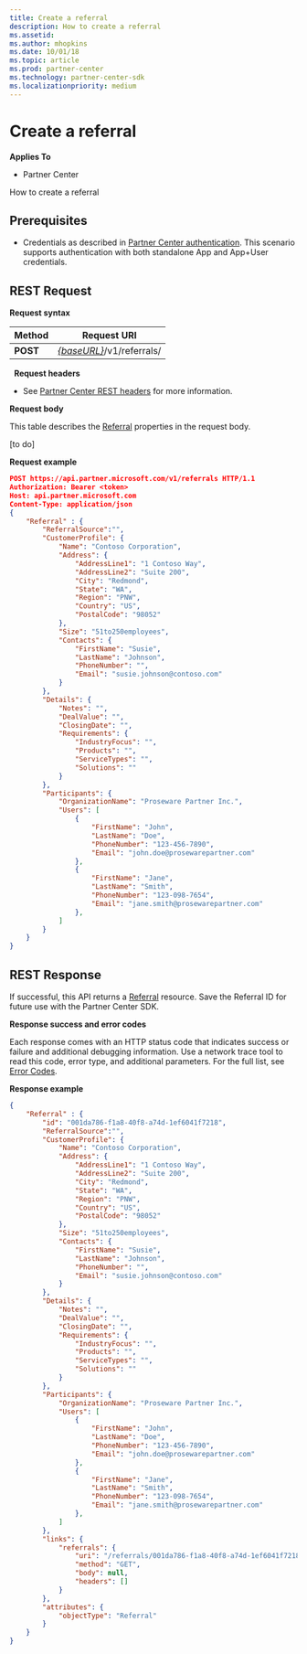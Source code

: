 ```yaml
---
title: Create a referral
description: How to create a referral
ms.assetid: 
ms.author: mhopkins
ms.date: 10/01/18
ms.topic: article
ms.prod: partner-center
ms.technology: partner-center-sdk
ms.localizationpriority: medium
---
```


# Create a referral


**Applies To**

-   Partner Center


How to create a referral

## <span id="Prerequisites"></span><span id="prerequisites"></span><span id="PREREQUISITES"></span>Prerequisites


-   Credentials as described in [Partner Center authentication](partner-center-authentication.md). This scenario supports authentication with both standalone App and App+User credentials.


## <span id="REST_Request"></span><span id="rest_request"></span><span id="REST_REQUEST"></span>REST Request


**Request syntax**

| Method   | Request URI                                                                                                 |
|----------|-------------------------------------------------------------------------------------------------------------|
| **POST** | [*{baseURL}*](partner-center-rest-urls.md)/v1/referrals/                                                    |

 
**Request headers**

-   See [Partner Center REST headers](headers.md) for more information.

**Request body**

This table describes the [Referral](referral.md) properties in the request body.

[to do]


**Request example**

```json
POST https://api.partner.microsoft.com/v1/referrals HTTP/1.1
Authorization: Bearer <token>
Host: api.partner.microsoft.com
Content-Type: application/json
{
	"Referral" : {
		"ReferralSource":"",
		"CustomerProfile": {
	        "Name": "Contoso Corporation",
	        "Address": {
	            "AddressLine1": "1 Contoso Way",
	            "AddressLine2": "Suite 200",
	            "City": "Redmond",
	            "State": "WA",
	            "Region": "PNW",
	            "Country": "US",
	            "PostalCode": "98052"
			},
			"Size": "51to250employees",
			"Contacts": {
				"FirstName": "Susie",
				"LastName": "Johnson",
				"PhoneNumber": "",
				"Email": "susie.johnson@contoso.com"
			}
        },
        "Details": {
		    "Notes": "",
	        "DealValue": "",
	        "ClosingDate": "",
	        "Requirements": {
		        "IndustryFocus": "",
                "Products": "",
		        "ServiceTypes": "",
		        "Solutions": ""		        
	        }
	    },
        "Participants": {
            "OrganizationName": "Proseware Partner Inc.",
            "Users": [
				{
					"FirstName": "John",
					"LastName": "Doe",
					"PhoneNumber": "123-456-7890",
					"Email": "john.doe@prosewarepartner.com"
				},
				{
					"FirstName": "Jane",
					"LastName": "Smith",
					"PhoneNumber": "123-098-7654",
					"Email": "jane.smith@prosewarepartner.com"
				},
			]
        }
	}
}
```

## <span id="Response"></span><span id="response"></span><span id="RESPONSE"></span>REST Response

If successful, this API returns a [Referral](referral.md) resource. Save the Referral ID for future use with the Partner Center SDK.

**Response success and error codes**

Each response comes with an HTTP status code that indicates success or failure and additional debugging information. Use a network trace tool to read this code, error type, and additional parameters. For the full list, see [Error Codes](error-codes.md).

**Response example**

``` json
{
	"Referral" : {
		"id": "001da786-f1a8-40f8-a74d-1ef6041f7218",
		"ReferralSource":"",
		"CustomerProfile": {
	        "Name": "Contoso Corporation",
	        "Address": {
	            "AddressLine1": "1 Contoso Way",
	            "AddressLine2": "Suite 200",
	            "City": "Redmond",
	            "State": "WA",
	            "Region": "PNW",
	            "Country": "US",
	            "PostalCode": "98052"
			},
			"Size": "51to250employees",
			"Contacts": {
				"FirstName": "Susie",
				"LastName": "Johnson",
				"PhoneNumber": "",
				"Email": "susie.johnson@contoso.com"
			}
        },
        "Details": {
		    "Notes": "",
	        "DealValue": "",
	        "ClosingDate": "",
	        "Requirements": {
		        "IndustryFocus": "",
                "Products": "",
		        "ServiceTypes": "",
		        "Solutions": ""		        
	        }
	    },
        "Participants": {
            "OrganizationName": "Proseware Partner Inc.",
            "Users": [
				{
					"FirstName": "John",
					"LastName": "Doe",
					"PhoneNumber": "123-456-7890",
					"Email": "john.doe@prosewarepartner.com"
				},
				{
					"FirstName": "Jane",
					"LastName": "Smith",
					"PhoneNumber": "123-098-7654",
					"Email": "jane.smith@prosewarepartner.com"
				},
			]
		},		
		"links": {
			"referrals": {
				"uri": "/referrals/001da786-f1a8-40f8-a74d-1ef6041f7218",
				"method": "GET",
				"body": null,
				"headers": []
			}
		},
		"attributes": {
			"objectType": "Referral"
		}
	}
}
```

 

 





